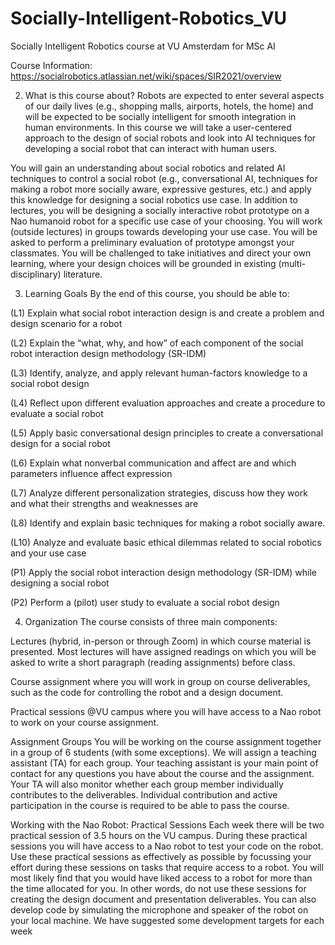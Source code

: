 # Socially-Intelligent-Robotics_VU
Socially Intelligent Robotics course at VU Amsterdam for MSc AI

Course Information: https://socialrobotics.atlassian.net/wiki/spaces/SIR2021/overview

2. What is this course about?
Robots are expected to enter several aspects of our daily lives (e.g., shopping malls, airports, hotels, the home) and will be expected to be socially intelligent for smooth integration in human environments. In this course we will take a user-centered approach to the design of social robots and look into AI techniques for developing a social robot that can interact with human users.

You will gain an understanding about social robotics and related AI techniques to control a social robot (e.g., conversational AI, techniques for making a robot more socially aware, expressive gestures, etc.) and apply this knowledge for designing a social robotics use case. In addition to lectures, you will be designing a socially interactive robot prototype on a Nao humanoid robot for a specific use case of your choosing. You will work (outside lectures) in groups towards developing your use case. You will be asked to perform a preliminary evaluation of prototype amongst your classmates. You will be challenged to take initiatives and direct your own learning, where your design choices will be grounded in existing (multi-disciplinary) literature.

3. Learning Goals
By the end of this course, you should be able to:

(L1) Explain what social robot interaction design is and create a problem and design scenario for a robot

(L2) Explain the “what, why, and how” of each component of the social robot interaction design methodology (SR-IDM)

(L3) Identify, analyze, and apply relevant human-factors knowledge to a social robot design

(L4) Reflect upon different evaluation approaches and create a procedure to evaluate a social robot

(L5) Apply basic conversational design principles to create a conversational design for a social robot

(L6) Explain what nonverbal communication and affect are and which parameters influence affect expression

(L7) Analyze different personalization strategies, discuss how they work and what their strengths and weaknesses are

(L8) Identify and explain basic techniques for making a robot socially aware.

(L10) Analyze and evaluate basic ethical dilemmas related to social robotics and your use case

(P1) Apply the social robot interaction design methodology (SR-IDM) while designing a social robot

(P2) Perform a (pilot) user study to evaluate a social robot design

4. Organization
The course consists of three main components:

Lectures (hybrid, in-person or through Zoom) in which course material is presented. Most lectures will have assigned readings on which you will be asked to write a short paragraph (reading assignments) before class.

Course assignment where you will work in group on course deliverables, such as the code for controlling the robot and a design document.

Practical sessions @VU campus where you will have access to a Nao robot to work on your course assignment.

Assignment Groups
You will be working on the course assignment together in a group of 6 students (with some exceptions). We will assign a teaching assistant (TA) for each group. Your teaching assistant is your main point of contact for any questions you have about the course and the assignment. Your TA will also monitor whether each group member individually contributes to the deliverables. Individual contribution and active participation in the course is required to be able to pass the course.

Working with the Nao Robot: Practical Sessions
Each week there will be two practical session of 3.5 hours on the VU campus. During these practical sessions you will have access to a Nao robot to test your code on the robot. Use these practical sessions as effectively as possible by focussing your effort during these sessions on tasks that require access to a robot. You will most likely find that you would have liked access to a robot for more than the time allocated for you. In other words, do not use these sessions for creating the design document and presentation deliverables. You can also develop code by simulating the microphone and speaker of the robot on your local machine. We have suggested some development targets for each week 
